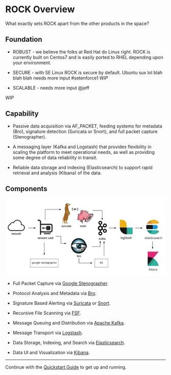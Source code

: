 # ROCK Overview

What exactly sets ROCK apart from the other products in the space?

## Foundation

* ROBUST - we believe the folks at Red Hat do Linux right.  ROCK is currently built on Centos7 and is easily ported to RHEL depending upon your environment.

* SECURE - with SE Linux ROCK is secure by default.  Ubuntu sux lol blah blah blah needs more input #setenforce1 *WIP*

* SCALABLE - needs more input @jeff

*WIP*

## Capability

* Passive data acquisition via AF_PACKET, feeding systems for metadata (Bro), signature detection (Suricata or Snort), and full packet capture (Stenographer).

* A messaging layer (Kafka and Logstash) that provides flexibility in scaling the platform to meet operational needs, as well as providing some degree of data reliability in transit.

* Reliable data storage and indexing (Elasticsearch) to support rapid retrieval and analysis (Kibana) of the data.

## Components

![architecture](single_architecture.png)

* Full Packet Capture via [Google Stenographer](https://github.com/google/stenographer).

* Protocol Analysis and Metadata via [Bro](https://www.bro.org/).

* Signature Based Alerting via [Suricata](https://suricata-ids.org/) or [Snort](https://snort.org/).

* Recursive File Scanning via [FSF](https://github.com/EmersonElectricCo/fsf).

* Message Queuing and Distribution via [Apache Kafka](http://kafka.apache.org/).

* Message Transport via [Logstash](https://www.elastic.co/products/logstash).

* Data Storage, Indexing, and Search via [Elasticsearch](https://www.elastic.co/).

* Data UI and Visualization via [Kibana](https://www.elastic.co/products/kibana).

---

Continue with the [Quickstart Guide](quick_start/index.md) to get up and running.
